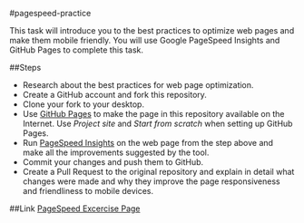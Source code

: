 #pagespeed-practice

This task will introduce you to the best practices to optimize web pages and make them mobile friendly. You will use Google PageSpeed Insights and GitHub Pages to complete this task.

##Steps
 - Research about the best practices for web page optimization.
 - Create a GitHub account and fork this repository.
 - Clone your fork to your desktop.
 - Use [GitHub Pages](https://pages.github.com/) to make the page in this repository available on the Internet. Use *Project site* and *Start from scratch* when setting up GitHub Pages.
 - Run [PageSpeed Insights](https://developers.google.com/speed/pagespeed/insights/) on the web page from the step above and make all the improvements suggested by the tool. 
 - Commit your changes and push them to GitHub.
 - Create a Pull Request to the original repository and explain in detail what changes were made and why they improve the page responsiveness and friendliness to mobile devices. 

##Link
[PageSpeed Excercise Page](https://albertoflores95.github.io/pagespeed-practice/)